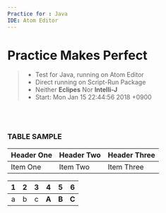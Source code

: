 ```yaml
---
Practice for : Java
IDE: Atom Editor
---
```


# Practice Makes Perfect

> -   Test for Java, running on Atom Editor
> -   Direct running on Script-Run Package
> -   Neither **Eclipes** Nor **Intelli-J**
> -   Start: Mon Jan 15 22:44:56 2018 +0900

<br><br>

### TABLE SAMPLE

| Header One | Header Two | Header Three |
| :--------- | :--------- | :----------- |
| Item One   | Item Two   | Item Three   |

|  1  |  2  |  3  |   4   |   5   |   6   |
| :-: | :-: | :-: | :---: | :---: | :---: |
|  a  |  b  |  c  | **A** | **B** | **C** |

